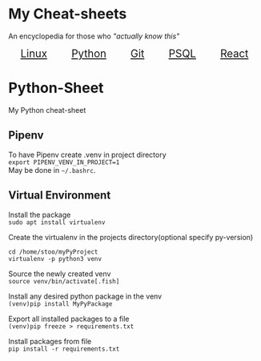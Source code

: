 # My Cheat-sheets
An encyclopedia for those who _"actually know this"_
<style>
    a   {font-size:1.5em}
</style>
<div style='display:flex; justify-content:space-around;'>
    <a href="linux">
        Linux
    </a>
    <a href="python">
        Python
    </a>
    <a href="git">
        Git
    </a><a href="psql">
        PSQL
    </a>
    <a href="react">
        React
    </a>
</div>

# Python-Sheet
My Python cheat-sheet

## Pipenv
To have Pipenv create .venv in project directory  
`export PIPENV_VENV_IN_PROJECT=1`  
May be done in `~/.bashrc`.
## Virtual Environment
Install the package<br>
`sudo apt install virtualenv`

Create the virtualenv in the projects directory(optional specify py-version)<br>
```
cd /home/stoo/myPyProject
virtualenv -p python3 venv
```

Source the newly created venv<br>
`source venv/bin/activate[.fish]`

Install any desired python package in the venv<br>
`(venv)pip install MyPyPackage`

Export all installed packages to a file<br>
`(venv)pip freeze > requirements.txt`

Install packages from file<br>
`pip install -r requirements.txt`
